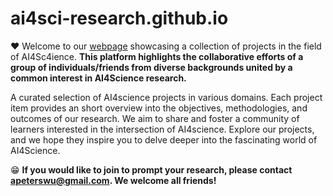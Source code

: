 # ai4sci-research.github.io

❤️ Welcome to our [webpage](https://ai4sci-research.github.io/) showcasing a collection of projects in the field of AI4Sc4ience. <strong>This platform highlights the collaborative efforts of a group of individuals/friends from diverse backgrounds united by a common interest in AI4Science research.</strong>


A curated selection of AI4science projects in various domains. Each project item provides an short overview into the objectives, methodologies, and outcomes of our research. We aim to share and foster a community of learners interested in the intersection of AI4science. Explore our projects, and we hope they inspire you to delve deeper into the fascinating world of AI4Science.


😁 <strong>If you would like to join to prompt your research, please contact apeterswu@gmail.com. We welcome all friends!</strong>